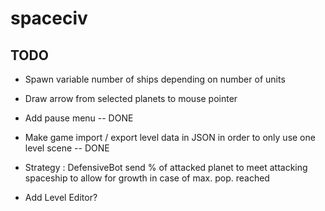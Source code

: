 # spaceciv


## TODO

- Spawn variable number of ships depending on number of units

- Draw arrow from selected planets to mouse pointer

- Add pause menu -- DONE

- Make game import / export level data in JSON in order to only use one level scene -- DONE

- Strategy : DefensiveBot send % of attacked planet to meet attacking spaceship to allow for growth in case of max. pop. reached

- Add Level Editor?
